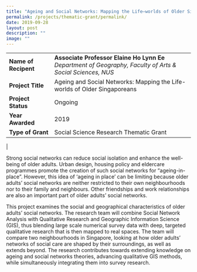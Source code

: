 ```yaml
---
title: "Ageing and Social Networks: Mapping the Life–worlds of Older Singaporeans"
permalink: /projects/thematic-grant/permalink/
date: 2019-09-28
layout: post
description: ""
image: ""
---
```

|  |  |
|---|---|
| **Name of Recipent** | **Associate Professor Elaine Ho Lynn Ee**<br>_Department of Geography, Faculty of Arts & Social Sciences, NUS_ |
| **Project Title** | Ageing and Social Networks: Mapping the Life-worlds of Older Singaporeans |
| **Project Status** | Ongoing |
| **Year Awarded** | 2019 |
| **Type of Grant** | Social Science Research Thematic Grant |
|

Strong social networks can reduce social isolation and enhance the well-being of older adults. Urban design, housing policy and eldercare programmes promote the creation of such social networks for “ageing-in-place”. However, this idea of ‘ageing in place’ can be limiting because older adults’ social networks are neither restricted to their own neighbourhoods nor to their family and neighbours. Other friendships and work relationships are also an important part of older adults’ social networks.  
  
This project examines the social and geographical characteristics of older adults’ social networks. The research team will combine Social Network Analysis with Qualitative Research and Geographic Information Science (GIS), thus blending large scale numerical survey data with deep, targeted qualitative research that is then mapped to real spaces. The team will compare two neighbourhoods in Singapore, looking at how older adults’ networks of social care are shaped by their surroundings, as well as extends beyond. The research contributes towards extending knowledge on ageing and social networks theories, advancing qualitative GIS methods, while simultaneously integrating them into survey research.